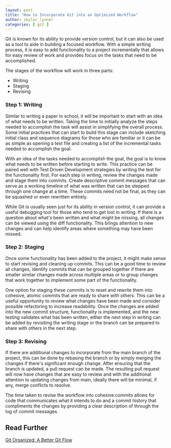 ```yaml
---
layout: post
title: "How to Incorporate Git into an Optimized Workflow"
author: skylar_lynner
categories: [ git ]
---
```


Git is known for its ability to provide version control, but it can also
be used as a tool to aide in building a focused workflow. With a simple
writing process, it is easy to add functionality to a project
incrementally that allows for easy review of work and provides focus on
the tasks that need to be accomplished.

The stages of the workflow will work in three parts:
* Writing
* Staging
* Revising

### Step 1: Writing
Similar to writing a paper in school, it will be important to start with
an idea of what needs to be written. Taking the time to initially analyze
the steps needed to accomplish the task will assist in simplifying the
overall process. Some initial practices that can start to build this stage
can include sketching initial class and sequence diagrams for those who
are familiar or it can be as simple as opening a text file and creating
a list of the incremental tasks needed to accomplish the goal.

With an idea of the tasks needed to accomplish the goal, the goal is to
know what needs to be written before starting to write. This practice can
be paired well with Test Driven Development strategies by writing the test
for the functionality first. For each step in writing, review the changes
made and stage them into commits. Create descriptive commit messages that
can serve as a working timeline of what was written that can be stepped
through one change at a time. These commits need not be final, as they can
be squashed or even rewritten entirely.

While Git is usually seen just for its ability in version control, it can
provide a useful debugging tool for those who tend to get lost in writing.
If there is a question about what's been written and what might be
missing, all changes can be viewed using the diff functionality. This
brings attention to new changes and can help identify areas where
something may have been missed.

### Step 2: Staging
Once some functionality has been added to the project, it might make sense
to start revising and cleaning up commits. This can be a good time to
review all changes, identify commits that can be grouped together if there
are smaller similar changes made across multiple areas or to group changes
that work together to implement some part of the functionality.

One option for staging these commits is to reset and rewrite them into
cohesive, atomic commits that are ready to share with others. This can be
a useful opportunity to review what changes have been made and consider
possible refactoring to increase readability. Once the changes are
added into the new commit structure, functionality is implemented, and
the new testing validates what has been written, either the next step in
writing can be added by revisiting the writing stage or the branch can be
prepared to share with others in the next step.

### Step 3: Revising
If there are additional changes to incorporate from the main branch of the
project, this can be done by rebasing the branch or by simply merging the
changes if there's significant enough change. After ensuring that the
branch is updated, a pull request can be made. The resulting pull request
will now have changes that are easy to review and with the additional
attention to updating changes from main, ideally there will be minimal, if
any, merge conflicts to resolve.

The time taken to revise the workflow into cohesive commits allows for
code that communicates what it intends to do and a commit history that
compliments the changes by providing a clear description of through the
log of commit messages.

## Read Further

[Git Organized: A Better Git Flow](https://dev.to/render/git-organized-a-better-git-flow-56go)
